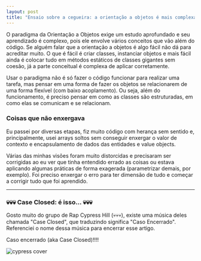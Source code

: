 ```yaml
---
layout: post
title: "Ensaio sobre a cegueira: a orientação a objetos é mais complexa do que só usar objetos"
---
```


O paradigma da Orientação a Objetos exige um estudo aprofundado e seu aprendizado é complexo, pois ele envolve vários conceitos que vão além do código. Se alguém falar que a orientação a objetos é algo fácil não dá para acreditar muito. O que é fácil é criar classes, instanciar objetos e mais fácil ainda é colocar tudo em métodos estáticos de classes gigantes sem coesão, já a parte conceitual é complexa de aplicar corretamente.

Usar o paradigma não é só fazer o código funcionar para realizar uma tarefa, mas pensar em uma forma de fazer os objetos se relacionarem de uma forma flexível (com baixo acoplamento). Ou seja, além do funcionamento, é preciso pensar em como as classes são estruturadas, em como elas se comunicam e se relacionam. 

### Coisas que não enxergava

Eu passei por diversas etapas, fiz muito código com herança sem sentido e, principalmente, usei arrays soltos sem conseguir enxergar o valor de contexto e encapsulamento de dados das entidades e value objects. 

Várias das minhas visões foram muito distorcidas e precisaram ser corrigidas ao eu ver que tinha entendido errado as coisas ou estava aplicando algumas práticas de forma exagerada (parametrizar demais, por exemplo). Foi preciso enxergar o erro para ter dimensão de tudo e começar a corrigir tudo que foi aprendido.

***

### 💀💀💀 Case Closed: é isso... 💀💀💀

Gosto muito do grupo de Rap Cypress Hill (💀💀💀), existe uma música deles chamada "Case Closed", que traduzindo significa "Caso Encerrado". Referenciei o nome dessa música para encerrar esse artigo. 

Caso encerrado (aka Case Closed)!!!!

![cypress cover](https://i.scdn.co/image/ab67616d0000b2734e51c518e787896bc8cdb1a5)